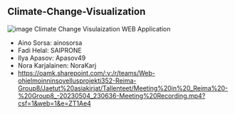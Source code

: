 ## Climate-Change-Visualization
![image](https://user-images.githubusercontent.com/95390348/235809791-70b9d79b-e961-446a-8241-d425150b1f26.png)
Climate Change Visulaization WEB Application
- Aino Sorsa: ainosorsa
- Fadi Helal: SAIPRONE
- Ilya Apasov: Apasov49
- Nora Karjalainen: NoraKarj
- https://oamk.sharepoint.com/:v:/r/teams/Web-ohjelmoinninsovellusprojekti352-Reima-Group8/Jaetut%20asiakirjat/Tallenteet/Meeting%20in%20_Reima%20-%20Group8_-20230504_230636-Meeting%20Recording.mp4?csf=1&web=1&e=ZT1Ae4
